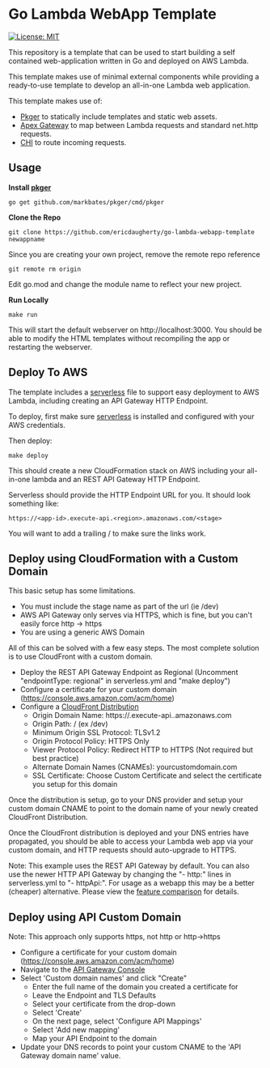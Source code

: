 # Go Lambda WebApp Template
[![License: MIT](https://img.shields.io/badge/License-MIT-yellow.svg)](./LICENSE)

This repository is a template that can be used to start building a self contained web-application written in Go and deployed on AWS Lambda.

This template makes use of minimal external components while providing a ready-to-use template to develop an all-in-one Lambda web application.

This template makes use of:
- [Pkger](https://github.com/markbates/pkger) to statically include templates and static web assets.
- [Apex Gateway](https://github.com/apex/gateway) to map between Lambda requests and standard net.http requests.
- [CHI](github.com/go-chi/chi) to route incoming requests.

## Usage

**Install [pkger](https://github.com/markbates/pkger)**

    go get github.com/markbates/pkger/cmd/pkger

**Clone the Repo**

    git clone https://github.com/ericdaugherty/go-lambda-webapp-template newappname

Since you are creating your own project, remove the remote repo reference

    git remote rm origin

Edit go.mod and change the module name to reflect your new project.

**Run Locally**

    make run

This will start the default webserver on http://localhost:3000. You should be able to modify the HTML templates without recompiling the app or restarting the webserver.

## Deploy To AWS

The template includes a [serverless](https://serverless.com/) file to support easy deployment to AWS Lambda, including creating an API Gateway HTTP Endpoint.

To deploy, first make sure [serverless](https://serverless.com/) is installed and configured with your AWS credentials.

Then deploy:

    make deploy

This should create a new CloudFormation stack on AWS including your all-in-one lambda and an REST API Gateway HTTP Endpoint. 

Serverless should provide the HTTP Endpoint URL for you. It should look something like:

    https://<app-id>.execute-api.<region>.amazonaws.com/<stage> 

You will want to add a trailing / to make sure the links work.

## Deploy using CloudFormation with a Custom Domain

This basic setup has some limitations.
* You must include the stage name as part of the url (ie /dev)
* AWS API Gateway only serves via HTTPS, which is fine, but you can't easily force http -> https
* You are using a generic AWS Domain

All of this can be solved with a few easy steps. The most complete solution is to use CloudFront with a custom domain.

* Deploy the REST API Gateway Endpoint as Regional (Uncomment "endpointType: regional" in serverless.yml and "make deploy")
* Configure a certificate for your custom domain (https://console.aws.amazon.com/acm/home)
* Configure a [CloudFront Distribution](https://console.aws.amazon.com/cloudfront/home)
  * Origin Domain Name: https://<app-id>.execute-api.<region>.amazonaws.com
  * Origin Path: /<stage name> (ex /dev)
  * Minimum Origin SSL Protocol: TLSv1.2
  * Origin Protocol Policy: HTTPS Only
  * Viewer Protocol Policy: Redirect HTTP to HTTPS (Not required but best practice)
  * Alternate Domain Names (CNAMEs): yourcustomdomain.com
  * SSL Certificate: Choose Custom Certificate and select the certificate you setup for this domain

Once the distribution is setup, go to your DNS provider and setup your custom domain CNAME to point to the domain name of your newly created CloudFront Distribution.

Once the CloudFront distribution is deployed and your DNS entries have propagated, you should be able to access your Lambda web app via your custom domain, and HTTP requests should auto-upgrade to HTTPS.

Note: This example uses the REST API Gateway by default. You can also use the newer HTTP API Gateway by changing the "- http:" lines in serverless.yml to "- httpApi:". For usage as a webapp this may be a better (cheaper) alternative. Please view the [feature comparison](https://docs.aws.amazon.com/apigateway/latest/developerguide/http-api-vs-rest.html) for details.

## Deploy using API Custom Domain

Note: This approach only supports https, not http or http->https

* Configure a certificate for your custom domain (https://console.aws.amazon.com/acm/home)
* Navigate to the [API Gateway Console](https://console.aws.amazon.com/apigateway/)
* Select 'Custom domain names' and click "Create"
  * Enter the full name of the domain you created a certificate for
  * Leave the Endpoint and TLS Defaults
  * Select your certificate from the drop-down
  * Select 'Create'
  * On the next page, select 'Configure API Mappings'
  * Select 'Add new mapping'
  * Map your API Endpoint to the domain
* Update your DNS records to point your custom CNAME to the 'API Gateway domain name' value.